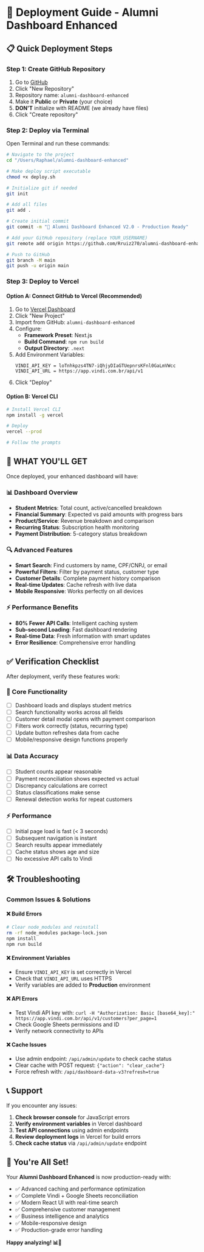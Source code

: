 # 🚀 Deployment Guide - Alumni Dashboard Enhanced

## 📋 Quick Deployment Steps

### **Step 1: Create GitHub Repository**
1. Go to [GitHub](https://github.com)
2. Click "New Repository"
3. Repository name: `alumni-dashboard-enhanced`
4. Make it **Public** or **Private** (your choice)
5. **DON'T** initialize with README (we already have files)
6. Click "Create repository"

### **Step 2: Deploy via Terminal**

Open Terminal and run these commands:

```bash
# Navigate to the project
cd "/Users/Raphael/alumni-dashboard-enhanced"

# Make deploy script executable
chmod +x deploy.sh

# Initialize git if needed
git init

# Add all files
git add .

# Create initial commit
git commit -m "🚀 Alumni Dashboard Enhanced V2.0 - Production Ready"

# Add your GitHub repository (replace YOUR_USERNAME)
git remote add origin https://github.com/Rruiz270/alumni-dashboard-enhanced.git

# Push to GitHub
git branch -M main
git push -u origin main
```

### **Step 3: Deploy to Vercel**

#### **Option A: Connect GitHub to Vercel (Recommended)**
1. Go to [Vercel Dashboard](https://vercel.com/dashboard)
2. Click "New Project"
3. Import from GitHub: `alumni-dashboard-enhanced`
4. Configure:
   - **Framework Preset**: Next.js
   - **Build Command**: `npm run build`
   - **Output Directory**: `.next`
5. Add Environment Variables:
   ```
   VINDI_API_KEY = loTnhkpzs4TN7-iQhjyDIaGTUepnrsKFnl0GaLmVWcc
   VINDI_API_URL = https://app.vindi.com.br/api/v1
   ```
6. Click "Deploy"

#### **Option B: Vercel CLI**
```bash
# Install Vercel CLI
npm install -g vercel

# Deploy
vercel --prod

# Follow the prompts
```

## 🎯 **WHAT YOU'LL GET**

Once deployed, your enhanced dashboard will have:

### **📊 Dashboard Overview**
- **Student Metrics**: Total count, active/cancelled breakdown
- **Financial Summary**: Expected vs paid amounts with progress bars
- **Product/Service**: Revenue breakdown and comparison
- **Recurring Status**: Subscription health monitoring
- **Payment Distribution**: 5-category status breakdown

### **🔍 Advanced Features**
- **Smart Search**: Find customers by name, CPF/CNPJ, or email
- **Powerful Filters**: Filter by payment status, customer type
- **Customer Details**: Complete payment history comparison
- **Real-time Updates**: Cache refresh with live data
- **Mobile Responsive**: Works perfectly on all devices

### **⚡ Performance Benefits**
- **80% Fewer API Calls**: Intelligent caching system
- **Sub-second Loading**: Fast dashboard rendering
- **Real-time Data**: Fresh information with smart updates
- **Error Resilience**: Comprehensive error handling

## ✅ **Verification Checklist**

After deployment, verify these features work:

### **🎯 Core Functionality**
- [ ] Dashboard loads and displays student metrics
- [ ] Search functionality works across all fields
- [ ] Customer detail modal opens with payment comparison
- [ ] Filters work correctly (status, recurring type)
- [ ] Update button refreshes data from cache
- [ ] Mobile/responsive design functions properly

### **📊 Data Accuracy**
- [ ] Student counts appear reasonable
- [ ] Payment reconciliation shows expected vs actual
- [ ] Discrepancy calculations are correct
- [ ] Status classifications make sense
- [ ] Renewal detection works for repeat customers

### **⚡ Performance**
- [ ] Initial page load is fast (< 3 seconds)
- [ ] Subsequent navigation is instant
- [ ] Search results appear immediately
- [ ] Cache status shows age and size
- [ ] No excessive API calls to Vindi

## 🛠️ **Troubleshooting**

### **Common Issues & Solutions**

#### **❌ Build Errors**
```bash
# Clear node_modules and reinstall
rm -rf node_modules package-lock.json
npm install
npm run build
```

#### **❌ Environment Variables**
- Ensure `VINDI_API_KEY` is set correctly in Vercel
- Check that `VINDI_API_URL` uses HTTPS
- Verify variables are added to **Production** environment

#### **❌ API Errors**
- Test Vindi API key with: `curl -H "Authorization: Basic [base64_key]:" https://app.vindi.com.br/api/v1/customers?per_page=1`
- Check Google Sheets permissions and ID
- Verify network connectivity to APIs

#### **❌ Cache Issues**
- Use admin endpoint: `/api/admin/update` to check cache status
- Clear cache with POST request: `{"action": "clear_cache"}`
- Force refresh with: `/api/dashboard-data-v3?refresh=true`

## 📞 **Support**

If you encounter any issues:

1. **Check browser console** for JavaScript errors
2. **Verify environment variables** in Vercel dashboard  
3. **Test API connections** using admin endpoints
4. **Review deployment logs** in Vercel for build errors
5. **Check cache status** via `/api/admin/update` endpoint

## 🎉 **You're All Set!**

Your **Alumni Dashboard Enhanced** is now production-ready with:
- ✅ Advanced caching and performance optimization
- ✅ Complete Vindi + Google Sheets reconciliation  
- ✅ Modern React UI with real-time search
- ✅ Comprehensive customer management
- ✅ Business intelligence and analytics
- ✅ Mobile-responsive design
- ✅ Production-grade error handling

**Happy analyzing! 📊🚀**